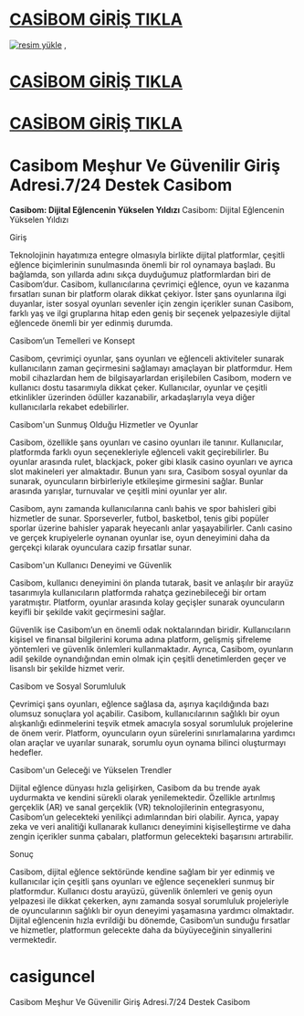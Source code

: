 # <a href="">CASİBOM GİRİŞ TIKLA</a>

<a href=""><img src="https://resmim.net/cdn/2024/10/07/mQocaj.png" alt="resim yükle" border="0" /></a>
,
# <a href="">CASİBOM GİRİŞ TIKLA</a>
# <a href="">CASİBOM GİRİŞ TIKLA</a>
# Casibom Meşhur Ve Güvenilir Giriş Adresi.7/24 Destek Casibom
**Casibom: Dijital Eğlencenin Yükselen Yıldızı**
Casibom: Dijital Eğlencenin Yükselen Yıldızı

Giriş

Teknolojinin hayatımıza entegre olmasıyla birlikte dijital platformlar, çeşitli eğlence biçimlerinin sunulmasında önemli bir rol oynamaya başladı. Bu bağlamda, son yıllarda adını sıkça duyduğumuz platformlardan biri de Casibom’dur. Casibom, kullanıcılarına çevrimiçi eğlence, oyun ve kazanma fırsatları sunan bir platform olarak dikkat çekiyor. İster şans oyunlarına ilgi duyanlar, ister sosyal oyunları sevenler için zengin içerikler sunan Casibom, farklı yaş ve ilgi gruplarına hitap eden geniş bir seçenek yelpazesiyle dijital eğlencede önemli bir yer edinmiş durumda.

Casibom’un Temelleri ve Konsept

Casibom, çevrimiçi oyunlar, şans oyunları ve eğlenceli aktiviteler sunarak kullanıcıların zaman geçirmesini sağlamayı amaçlayan bir platformdur. Hem mobil cihazlardan hem de bilgisayarlardan erişilebilen Casibom, modern ve kullanıcı dostu tasarımıyla dikkat çeker. Kullanıcılar, oyunlar ve çeşitli etkinlikler üzerinden ödüller kazanabilir, arkadaşlarıyla veya diğer kullanıcılarla rekabet edebilirler.

Casibom'un Sunmuş Olduğu Hizmetler ve Oyunlar

Casibom, özellikle şans oyunları ve casino oyunları ile tanınır. Kullanıcılar, platformda farklı oyun seçenekleriyle eğlenceli vakit geçirebilirler. Bu oyunlar arasında rulet, blackjack, poker gibi klasik casino oyunları ve ayrıca slot makineleri yer almaktadır. Bunun yanı sıra, Casibom sosyal oyunlar da sunarak, oyuncuların birbirleriyle etkileşime girmesini sağlar. Bunlar arasında yarışlar, turnuvalar ve çeşitli mini oyunlar yer alır.

Casibom, aynı zamanda kullanıcılarına canlı bahis ve spor bahisleri gibi hizmetler de sunar. Sporseverler, futbol, basketbol, tenis gibi popüler sporlar üzerine bahisler yaparak heyecanlı anlar yaşayabilirler. Canlı casino ve gerçek krupiyelerle oynanan oyunlar ise, oyun deneyimini daha da gerçekçi kılarak oyunculara cazip fırsatlar sunar.

Casibom'un Kullanıcı Deneyimi ve Güvenlik

Casibom, kullanıcı deneyimini ön planda tutarak, basit ve anlaşılır bir arayüz tasarımıyla kullanıcıların platformda rahatça gezinebileceği bir ortam yaratmıştır. Platform, oyunlar arasında kolay geçişler sunarak oyuncuların keyifli bir şekilde vakit geçirmesini sağlar.

Güvenlik ise Casibom’un en önemli odak noktalarından biridir. Kullanıcıların kişisel ve finansal bilgilerini koruma adına platform, gelişmiş şifreleme yöntemleri ve güvenlik önlemleri kullanmaktadır. Ayrıca, Casibom, oyunların adil şekilde oynandığından emin olmak için çeşitli denetimlerden geçer ve lisanslı bir şekilde hizmet verir.

Casibom ve Sosyal Sorumluluk

Çevrimiçi şans oyunları, eğlence sağlasa da, aşırıya kaçıldığında bazı olumsuz sonuçlara yol açabilir. Casibom, kullanıcılarının sağlıklı bir oyun alışkanlığı edinmelerini teşvik etmek amacıyla sosyal sorumluluk projelerine de önem verir. Platform, oyuncuların oyun sürelerini sınırlamalarına yardımcı olan araçlar ve uyarılar sunarak, sorumlu oyun oynama bilinci oluşturmayı hedefler.

Casibom'un Geleceği ve Yükselen Trendler

Dijital eğlence dünyası hızla gelişirken, Casibom da bu trende ayak uydurmakta ve kendini sürekli olarak yenilemektedir. Özellikle artırılmış gerçeklik (AR) ve sanal gerçeklik (VR) teknolojilerinin entegrasyonu, Casibom’un gelecekteki yenilikçi adımlarından biri olabilir. Ayrıca, yapay zeka ve veri analitiği kullanarak kullanıcı deneyimini kişiselleştirme ve daha zengin içerikler sunma çabaları, platformun gelecekteki başarısını artırabilir.

Sonuç

Casibom, dijital eğlence sektöründe kendine sağlam bir yer edinmiş ve kullanıcılar için çeşitli şans oyunları ve eğlence seçenekleri sunmuş bir platformdur. Kullanıcı dostu arayüzü, güvenlik önlemleri ve geniş oyun yelpazesi ile dikkat çekerken, aynı zamanda sosyal sorumluluk projeleriyle de oyuncularının sağlıklı bir oyun deneyimi yaşamasına yardımcı olmaktadır. Dijital eğlencenin hızla evrildiği bu dönemde, Casibom’un sunduğu fırsatlar ve hizmetler, platformun gelecekte daha da büyüyeceğinin sinyallerini vermektedir.



# casiguncel
Casibom Meşhur Ve Güvenilir Giriş Adresi.7/24 Destek Casibom

